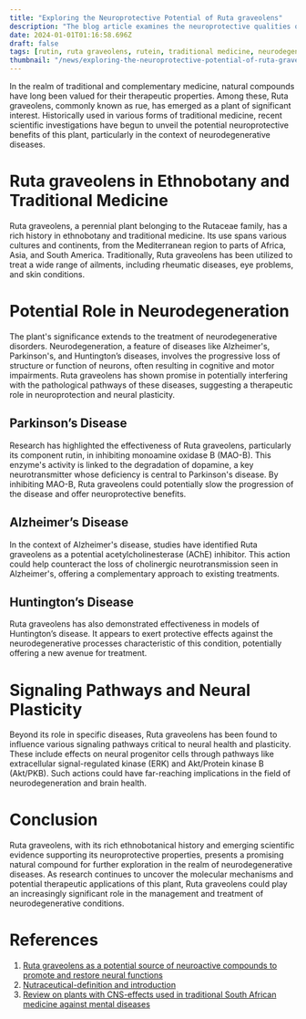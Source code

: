 ```yaml
---
title: "Exploring the Neuroprotective Potential of Ruta graveolens"
description: "The blog article examines the neuroprotective qualities of Ruta graveolens, a plant used in traditional medicine, highlighting its potential in treating neurodegenerative diseases like Parkinson's, Alzheimer's, and Huntington's. "
date: 2024-01-01T01:16:58.696Z
draft: false
tags: [rutin, ruta graveolens, rutein, traditional medicine, neurodegenerative disease treatment]
thumbnail: "/news/exploring-the-neuroprotective-potential-of-ruta-graveolens/thumb.png"
---
```



In the realm of traditional and complementary medicine, natural compounds have long been valued for their therapeutic properties. Among these, Ruta graveolens, commonly known as rue, has emerged as a plant of significant interest. Historically used in various forms of traditional medicine, recent scientific investigations have begun to unveil the potential neuroprotective benefits of this plant, particularly in the context of neurodegenerative diseases.

# Ruta graveolens in Ethnobotany and Traditional Medicine

Ruta graveolens, a perennial plant belonging to the Rutaceae family, has a rich history in ethnobotany and traditional medicine. Its use spans various cultures and continents, from the Mediterranean region to parts of Africa, Asia, and South America. Traditionally, Ruta graveolens has been utilized to treat a wide range of ailments, including rheumatic diseases, eye problems, and skin conditions.

# Potential Role in Neurodegeneration

The plant's significance extends to the treatment of neurodegenerative disorders. Neurodegeneration, a feature of diseases like Alzheimer's, Parkinson's, and Huntington’s diseases, involves the progressive loss of structure or function of neurons, often resulting in cognitive and motor impairments. Ruta graveolens has shown promise in potentially interfering with the pathological pathways of these diseases, suggesting a therapeutic role in neuroprotection and neural plasticity.

## Parkinson’s Disease
Research has highlighted the effectiveness of Ruta graveolens, particularly its component rutin, in inhibiting monoamine oxidase B (MAO-B). This enzyme's activity is linked to the degradation of dopamine, a key neurotransmitter whose deficiency is central to Parkinson's disease. By inhibiting MAO-B, Ruta graveolens could potentially slow the progression of the disease and offer neuroprotective benefits.

## Alzheimer’s Disease
In the context of Alzheimer's disease, studies have identified Ruta graveolens as a potential acetylcholinesterase (AChE) inhibitor. This action could help counteract the loss of cholinergic neurotransmission seen in Alzheimer's, offering a complementary approach to existing treatments.

## Huntington’s Disease
Ruta graveolens has also demonstrated effectiveness in models of Huntington’s disease. It appears to exert protective effects against the neurodegenerative processes characteristic of this condition, potentially offering a new avenue for treatment.

# Signaling Pathways and Neural Plasticity

Beyond its role in specific diseases, Ruta graveolens has been found to influence various signaling pathways critical to neural health and plasticity. These include effects on neural progenitor cells through pathways like extracellular signal-regulated kinase (ERK) and Akt/Protein kinase B (Akt/PKB). Such actions could have far-reaching implications in the field of neurodegeneration and brain health.

# Conclusion

Ruta graveolens, with its rich ethnobotanical history and emerging scientific evidence supporting its neuroprotective properties, presents a promising natural compound for further exploration in the realm of neurodegenerative diseases. As research continues to uncover the molecular mechanisms and potential therapeutic applications of this plant, Ruta graveolens could play an increasingly significant role in the management and treatment of neurodegenerative conditions.

# References
1. [Ruta graveolens as a potential source of neuroactive compounds to promote and restore neural functions](https://doi.org/10.1016/j.jtcme.2020.05.002)
2. [Nutraceutical-definition and introduction](https://link.springer.com/article/10.1208/ps050325)
3. [Review on plants with CNS-effects used in traditional South African medicine against mental diseases](https://pubmed.ncbi.nlm.nih.gov/18775771/)
